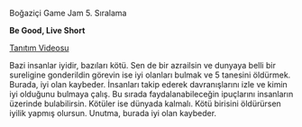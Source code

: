 Boğaziçi Game Jam 5. Sıralama

**Be Good, Live Short**

[Tanıtım Videosu](https://www.youtube.com/watch?v=kghnpUKVauE)

Bazi insanlar iyidir, bazıları kötü. Sen de bir azrailsin ve dunyaya belli bir sureligine gonderildin  görevin ise iyi olanları bulmak ve 5 tanesini öldürmek. Burada, iyi olan kaybeder. İnsanları takip ederek davranışlarını izle ve kimin iyi olduğunu bulmaya çalış. Bu sırada faydalanabileceğin ipuçlarını insanların üzerinde bulabilirsin. Kötüler ise dünyada kalmalı. Kötü birisini öldürürsen iyilik yapmış olursun. Unutma, burada iyi olan kaybeder.

